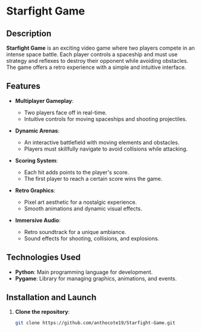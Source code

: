# Starfight Game

## Description
**Starfight Game** is an exciting video game where two players compete in an intense space battle. Each player controls a spaceship and must use strategy and reflexes to destroy their opponent while avoiding obstacles. The game offers a retro experience with a simple and intuitive interface.

## Features
- **Multiplayer Gameplay**: 
  - Two players face off in real-time.
  - Intuitive controls for moving spaceships and shooting projectiles.

- **Dynamic Arenas**:
  - An interactive battlefield with moving elements and obstacles.
  - Players must skillfully navigate to avoid collisions while attacking.

- **Scoring System**:
  - Each hit adds points to the player's score.
  - The first player to reach a certain score wins the game.

- **Retro Graphics**:
  - Pixel art aesthetic for a nostalgic experience.
  - Smooth animations and dynamic visual effects.

- **Immersive Audio**:
  - Retro soundtrack for a unique ambiance.
  - Sound effects for shooting, collisions, and explosions.

## Technologies Used
- **Python**: Main programming language for development.
- **Pygame**: Library for managing graphics, animations, and events.

## Installation and Launch
1. **Clone the repository**:
   ```bash
   git clone https://github.com/anthocote19/Starfight-Game.git
